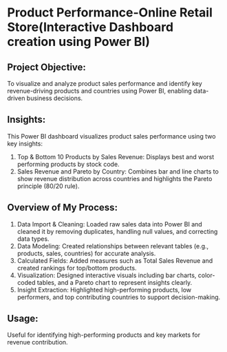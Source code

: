 # Product Performance-Online Retail Store(Interactive Dashboard creation using Power BI)

## Project Objective:
To visualize and analyze product sales performance and identify key revenue-driving products and countries using Power BI, enabling data-driven business decisions.

## Insights:
This Power BI dashboard visualizes product sales performance using two key insights:
1) Top & Bottom 10 Products by Sales Revenue: Displays best and worst performing products by stock code.
2) Sales Revenue and Pareto by Country: Combines bar and line charts to show revenue distribution across countries and highlights the Pareto principle (80/20 rule).

## Overview of My Process:
1. Data Import & Cleaning: Loaded raw sales data into Power BI and cleaned it by removing duplicates, handling null values, and correcting data types.
2. Data Modeling: Created relationships between relevant tables (e.g., products, sales, countries) for accurate analysis.
3. Calculated Fields: Added measures such as Total Sales Revenue and created rankings for top/bottom products.
4. Visualization: Designed interactive visuals including bar charts, color-coded tables, and a Pareto chart to represent insights clearly.
5. Insight Extraction: Highlighted high-performing products, low performers, and top contributing countries to support decision-making.

## Usage:
Useful for identifying high-performing products and key markets for revenue contribution.
